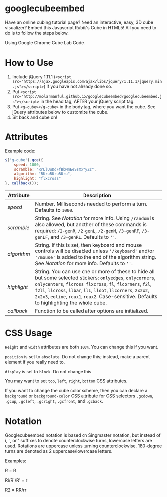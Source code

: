 googlecubeembed
==================

Have an online cubing tutorial page? Need an interactive, easy, 3D cube visualizer? Embed this Javascript Rubik's Cube in HTML5! All you need to do is to follow the steps below.

Using Google Chrome Cube Lab Code.

How to Use
==================

1. Include jQuery 1.11.1 (```<script src="https://ajax.googleapis.com/ajax/libs/jquery/1.11.1/jquery.min.js"></script>```) if you have not already done so.
2. Put ```<script src="http://molarmanful.github.io/googlecubeembed/googlecubeembed.js"></script>``` in the head tag, AFTER your jQuery script tag.
3. Put ```<g-cube></g-cube>``` in the body tag, where you want the cube. See jQuery attributes below to customize the cube.
4. Sit back and cube on!

<cube> Attributes
==================
Example code:
```javascript
$('g-cube').gce({
	speed: 1000,
	scramble: "RrLlUuDdFfBbMmEeSsXxYyZz",
	algorithm: "RUruRUruRUru",
	highlight: "flxcross"
}, callback());
```
| Attribute | Description |
|-----------|-------------|
| _speed_ | Number. Milliseconds needed to perform a turn. Defaults to `1000`. |
| _scramble_ | String. See _Notation_ for more info. Using `/random` is also allowed, but another of these commands is required: `/2-genR`, `/2-genL`, `/2-genM`, `/3-genRF`, `/3-genLF`, and `/3-genRL`. Defaults to `''`. |
| _algorithm_ | String. If this is set, then keyboard and mouse controls will be disabled unless `'/keyboard'` and/or `'/mouse'` is added to the end of the algorithm string. See _Notation_ for more info. Defaults to `''`. |
| _highlight_ | String. You can use one or more of these to hide all but some selected stickers: `onlyedges`, `onlycorners`, `onlycenters`, `flcross`, `flxcross`, `fl`, `flcorners`, `f2l`, `f2ll`, `llcross`, `llbar`, `llL`, `lldot`, `llcorners`, `2x2x2`, `2x2x3`, `eoline`, `roux1`, `roux2`. Case-sensitive. Defaults to highlighting the whole cube. |
| _callback_ | Function to be called after options are initialized. |

CSS Usage
==================
`Height` and `width` attributes are both `100%`. You can change this if you want.

`position` is set to `absolute`. Do not change this; instead, make a parent element if you really need to.

`display` is set to `block`. Do not change this.

You may want to set `top`, `left`, `right`, `bottom` CSS attributes.

If you want to change the cube color scheme, then you can declare a `background` or `background-color` CSS attribute for CSS selectors `.gcdown`, `.gcup`, `.gcleft`, `.gcright`, `.gcfront`, and `.gcback`.

Notation
===================
Googlecubeembed notation is based on Singmaster notation, but instead of i, `, or ' suffixes to denote counterclockwise turns, lowercase letters are used. Rotations are uppercase unless turning counterclockwise. 180-degree turns are denoted as 2 uppercase/lowercase letters.

Examples:

R = R

Ri/R`/R' = r

R2 = RR/rr
